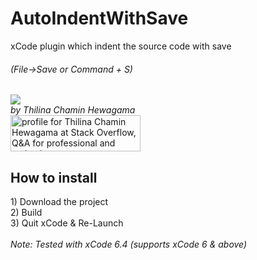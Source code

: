 # AutoIndentWithSave
xCode plugin which indent the source code with save<br/>
<p align="center"><h6>(File->Save or Command + S)</h6></p>

<img src="https://github.com/ThilinaHewagama/AutoIndentWithSave/blob/master/auto_indent_screen_shot.jpg">


<br/>
<i>by Thilina Chamin Hewagama</i> <br/>
<a href="http://stackoverflow.com/users/1716859/thilina-chamin-hewagama">
<img src="http://stackoverflow.com/users/flair/1716859.png" width="208" height="58" alt="profile for Thilina Chamin Hewagama at Stack Overflow, Q&amp;A for professional and enthusiast programmers" title="profile for Thilina Chamin Hewagama at Stack Overflow, Q&amp;A for professional and enthusiast programmers">
</a>

<br/>
<h2>How to install</h2>
1) Download the project<br/>
2) Build<br/>
3) Quit xCode & Re-Launch<br/>

<br/>
<i>Note: Tested with xCode 6.4 (supports xCode 6 & above)</i>
<br/>
<br/>
<br/>
